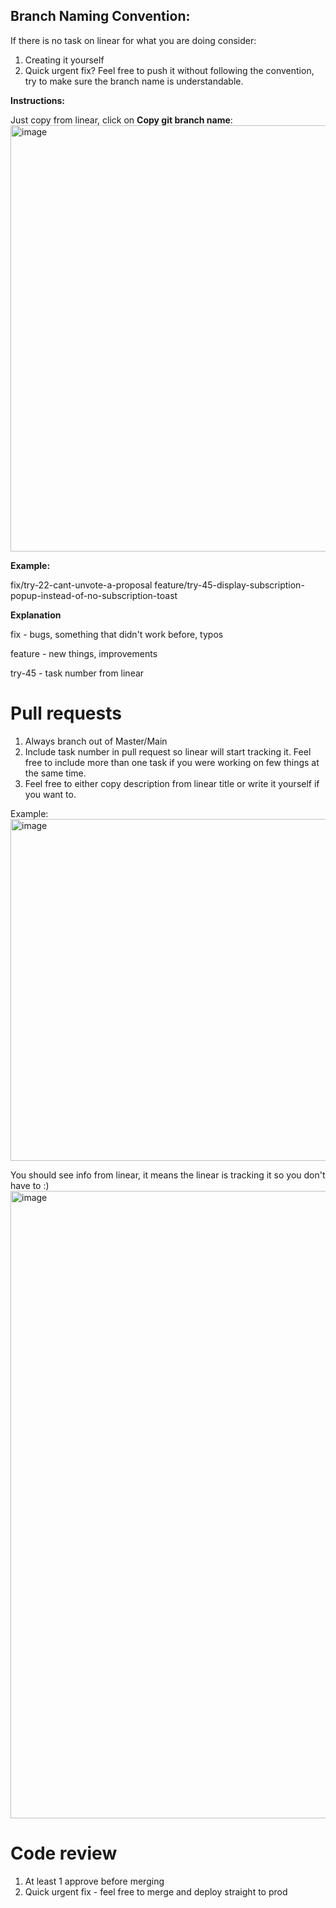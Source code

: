 ## Branch Naming Convention:

If there is no task on linear for what you are doing consider:
1. Creating it yourself
2. Quick urgent fix? Feel free to push it without following the convention, try to make sure the branch name is understandable.

**Instructions:**

Just copy from linear, click on **Copy git branch name**:
<img width="682" alt="image" src="https://github.com/Jaaneek/development-flow/assets/25470423/2297a41e-6876-4c67-a7c3-b067526428b3">


**Example:**

fix/try-22-cant-unvote-a-proposal
feature/try-45-display-subscription-popup-instead-of-no-subscription-toast

**Explanation**

fix - bugs, something that didn't work before, typos

feature - new things, improvements

try-45 - task number from linear

# Pull requests

1.  Always branch out of Master/Main
2.  Include task number in pull request so linear will start tracking it. Feel free to include more than one task if you were working on few things at the same time.
3.  Feel free to either copy description from linear title or write it yourself if you want to.

Example:
<img width="547" alt="image" src="https://github.com/Jaaneek/development-flow/assets/25470423/cff33893-2e33-4acd-8666-bca3383d39e7">


You should see info from linear, it means the linear is tracking it so you don't have to :)
<img width="1004" alt="image" src="https://github.com/Jaaneek/development-flow/assets/25470423/4a1de6f3-f083-4d7c-a7fc-3f270a719dc2">


# Code review

1.  At least 1 approve before merging
2.  Quick urgent fix - feel free to merge and deploy straight to prod
